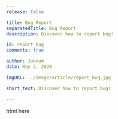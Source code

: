 ```yaml
---
release: false

title: Bug Report
separatedTitle: Bug Report
description: Discover how to report bug!

id: report_bug
comments: true

author: Juknum
date: May 2, 2020

imgURL: ../image/article/report_bug.jpg

short_text: Discover how to report bug!

---
```

html here